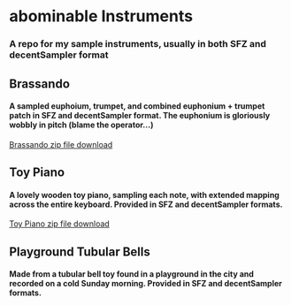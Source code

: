 # abominable Instruments

### A repo for my sample instruments, usually in both SFZ and decentSampler format

## Brassando
#### A sampled euphoium, trumpet, and combined euphonium + trumpet patch in SFZ and decentSampler format. The euphonium is gloriously wobbly in pitch (blame the operator...)
[Brassando zip file download](https://github.com/drmarkreuter/abominableInstruments/blob/main/Brassando.zip)

## Toy Piano
#### A lovely wooden toy piano, sampling each note, with extended mapping across the entire keyboard. Provided in SFZ and decentSampler formats.
[Toy Piano zip file download](https://github.com/drmarkreuter/abominableInstruments/blob/main/Toy%20Piano.zip)

## Playground Tubular Bells
#### Made from a tubular bell toy found in a playground in the city and recorded on a cold Sunday morning. Provided in SFZ and decentSampler formats. 
